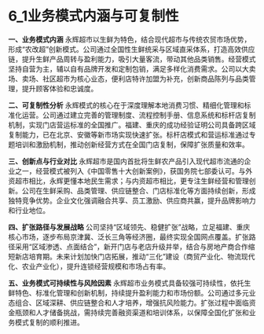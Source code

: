 # 6_1业务模式内涵与可复制性

**一、业务模式内涵**
永辉超市以生鲜为特色，结合现代超市与传统农贸市场优势，形成“农改超”创新模式。公司通过全国性生鲜统采与区域直采体系，打造高效供应链，提升生鲜产品周转与盈利能力，吸引大量客流，带动其他品类销售。经营模式坚持自营为主，辅以自有品牌开发和定制包销，满足多样化消费需求。公司以大卖场、卖场、社区超市为核心业态，便利店特许加盟为补充，创新商品陈列与品类管理，提升顾客体验和忠诚度。

**二、可复制性分析**
永辉模式的核心在于深度理解本地消费习惯、精细化管理和标准化运营。公司通过建立完善的管理制度、流程控制手册、信息系统和标杆店复制机制，实现门店营运标准的全国推广。福建、重庆的成功经验证明公司具备跨区域复制能力，已在北京、安徽等新市场实现快速扩张。标杆店模式和营运标准通过专题培训和激励机制，推动创新经营方式在全国门店复制，保障扩张质量和效率。

**三、创新点与行业对比**
永辉超市是国内首批将生鲜农产品引入现代超市流通的企业之一，经营模式被列入《中国零售十大创新案例》，获国务院七部委认可。与外资超市相比，永辉更懂本地民生需求；与内资超市相比，更专注生鲜经营和管理创新。公司在生鲜采购、品类管理、供应链整合、门店标准化等方面持续创新，形成独特竞争优势。企业文化强调融合共享、员工激励、供应商共赢，提升品牌影响力和行业地位。

**四、扩张路径与发展战略**
公司坚持“区域领先、稳健扩张”战略，立足福建、重庆核心市场，逐步布局京津冀、泛长三角等经济圈，最终实现全国网点覆盖。扩张路径采用“区域渗透、点面结合”，新开门店与老店升级并举，结合与房地产商合作缩短新店培育期。未来计划加快门店拓展，推动“三化”建设（商贸产业化、物流现代化、农业产业化），提升连锁经营规模和市场占有率。

**五、业务模式可持续性与风险因素**
永辉超市业务模式具备较强可持续性，依托生鲜特色、标准化管理和创新机制，持续提升盈利能力和市场份额。公司通过多元业态组合、区域深耕、供应链整合和人才培养，增强抗风险能力。扩张过程中面临资金瓶颈和人才储备挑战，需持续完善融资渠道和培训体系，以保障全国化扩张和业务模式复制的顺利推进。

